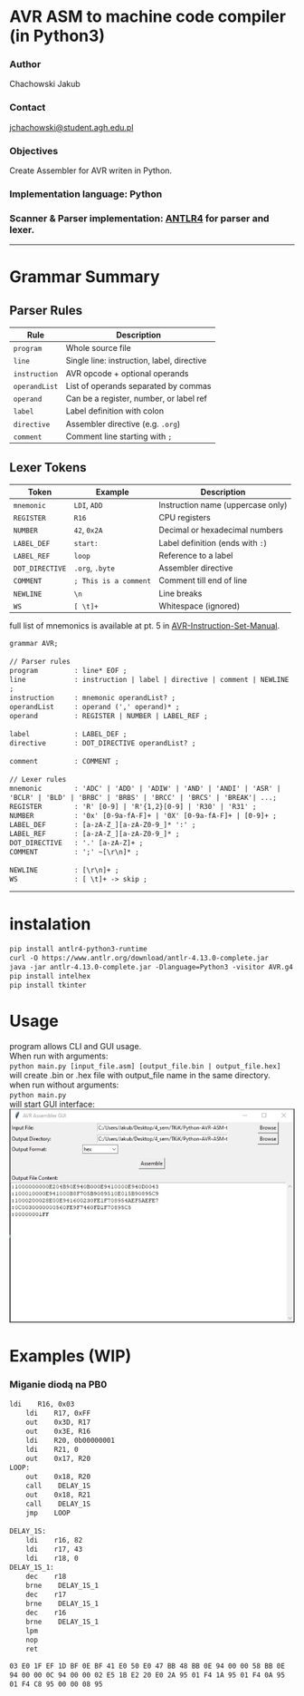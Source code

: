 # AVR ASM to machine code compiler (in Python3)
### Author
Chachowski Jakub
### Contact
jchachowski@student.agh.edu.pl
### Objectives
Create Assembler for AVR writen in Python.

### Implementation language: Python
### Scanner & Parser implementation: [ANTLR4](https://www.antlr.org/) for parser and lexer.
---
# Grammar Summary

## Parser Rules

| Rule         | Description                                |
|--------------|--------------------------------------------|
| `program`    | Whole source file                          |
| `line`       | Single line: instruction, label, directive |
| `instruction`| AVR opcode + optional operands             |
| `operandList`| List of operands separated by commas       |
| `operand`    | Can be a register, number, or label ref    |
| `label`      | Label definition with colon                |
| `directive`  | Assembler directive (e.g. `.org`)          |
| `comment`    | Comment line starting with `;`             |

## Lexer Tokens

| Token         | Example         | Description                            |
|---------------|-----------------|----------------------------------------|
| `mnemonic`    | `LDI`, `ADD`    | Instruction name (uppercase only)      |
| `REGISTER`    | `R16`           | CPU registers                          |
| `NUMBER`      | `42`, `0x2A`    | Decimal or hexadecimal numbers         |
| `LABEL_DEF`   | `start:`        | Label definition (ends with `:`)       |
| `LABEL_REF`   | `loop`          | Reference to a label                   |
| `DOT_DIRECTIVE`| `.org`, `.byte`| Assembler directive                    |
| `COMMENT`     | `; This is a comment` | Comment till end of line         |
| `NEWLINE`     | `\n`            | Line breaks                            |
| `WS`          | `[ \t]+`        | Whitespace (ignored)                   |

full list of mnemonics is available at pt. 5 in [AVR-Instruction-Set-Manual](https://ww1.microchip.com/downloads/en/devicedoc/AVR-Instruction-Set-Manual-DS40002198A.pdf).

```
grammar AVR;

// Parser rules
program         : line* EOF ;
line            : instruction | label | directive | comment | NEWLINE ;
instruction     : mnemonic operandList? ;
operandList     : operand (',' operand)* ;
operand         : REGISTER | NUMBER | LABEL_REF ;

label           : LABEL_DEF ;
directive       : DOT_DIRECTIVE operandList? ;

comment         : COMMENT ;

// Lexer rules
mnemonic        : 'ADC' | 'ADD' | 'ADIW' | 'AND' | 'ANDI' | 'ASR' | 'BCLR' | 'BLD' | 'BRBC' | 'BRBS' | 'BRCC' | 'BRCS' | 'BREAK'| ...;
REGISTER        : 'R' [0-9] | 'R'{1,2}[0-9] | 'R30' | 'R31' ;
NUMBER          : '0x' [0-9a-fA-F]+ | '0X' [0-9a-fA-F]+ | [0-9]+ ;
LABEL_DEF       : [a-zA-Z_][a-zA-Z0-9_]* ':' ;
LABEL_REF       : [a-zA-Z_][a-zA-Z0-9_]* ;
DOT_DIRECTIVE   : '.' [a-zA-Z]+ ;
COMMENT         : ';' ~[\r\n]* ;

NEWLINE         : [\r\n]+ ;
WS              : [ \t]+ -> skip ;

```
---
# instalation
```
pip install antlr4-python3-runtime
curl -O https://www.antlr.org/download/antlr-4.13.0-complete.jar
java -jar antlr-4.13.0-complete.jar -Dlanguage=Python3 -visitor AVR.g4
pip install intelhex
pip install tkinter
```
# Usage
program allows CLI and GUI usage.</br>
When run with arguments:</br>
`python main.py [input_file.asm] [output_file.bin | output_file.hex] `</br>
will create .bin or .hex file with output_file name in the same directory.</br>
when run without arguments:</br>
`python main.py`</br>
will start GUI interface:</br>
![GUI Image](https://github.com/JChachowski/Python-AVR-ASM-to-machine-code-compilator/blob/main/gui_tkik.jpg?raw=true)

# Examples (WIP)

### Miganie diodą na PB0
```ASM
ldi    R16, 0x03
    ldi    R17, 0xFF
    out    0x3D, R17
    out    0x3E, R16
    ldi    R20, 0b00000001
    ldi    R21, 0
    out    0x17, R20
LOOP:
    out    0x18, R20
    call    DELAY_1S
    out    0x18, R21
    call    DELAY_1S
    jmp    LOOP

DELAY_1S:
    ldi    r16, 82
    ldi    r17, 43
    ldi    r18, 0
DELAY_1S_1: 
    dec    r18
    brne    DELAY_1S_1
    dec    r17
    brne    DELAY_1S_1
    dec    r16
    brne    DELAY_1S_1
    lpm
    nop
    ret
```
```hex
03 E0 1F EF 1D BF 0E BF 41 E0 50 E0 47 BB 48 BB 0E 94 00 00 58 BB 0E 94 00 00 0C 94 00 00 02 E5 1B E2 20 E0 2A 95 01 F4 1A 95 01 F4 0A 95 01 F4 C8 95 00 00 08 95
```
